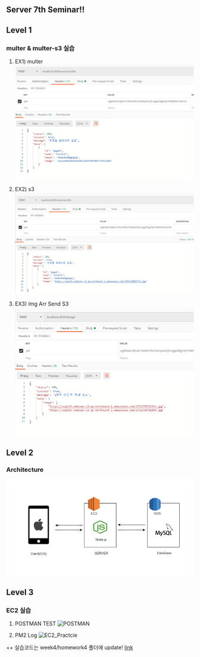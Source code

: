 ## Server 7th Seminar!!


## Level 1    

### multer & multer-s3 실습


1. EX1) multer
![multer](https://github.com/our-sopt-server/gahui/blob/master/week7/image/7%EC%B0%A8%EC%84%B8%EB%AF%B8%EB%82%98_multer%EC%8B%A4%EC%8A%B5.PNG)

2. EX2) s3
![s3](https://github.com/our-sopt-server/gahui/blob/master/week7/image/7thSeminar_s3_practice.PNG)

3. EX3) Img Arr Send S3
![Img Arr Send S3](https://github.com/our-sopt-server/gahui/blob/master/week7/image/7thSeminar_imageArr_S3.PNG)



## Level 2   
### Architecture
![Architecture](https://github.com/our-sopt-server/gahui/blob/master/week7/image/Server-X-IOS_Architecture.PNG)



## Level 3
### EC2 실습

1. POSTMAN TEST
![POSTMAN]()

2. PM2 Log
![EC2_Practcie]()



 
 ++ 실습코드는 week4/homework4 폴더에 update!
 [link](https://github.com/our-sopt-server/gahui/tree/master/week4/homework4)


 